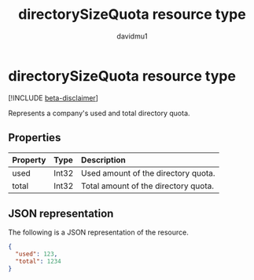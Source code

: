 ﻿---
title: "directorySizeQuota resource type"
description: "Represents a company's used and total directory quota."
localization_priority: Normal
doc_type: resourcePageType
ms.prod: "microsoft-identity-platform"
author: "davidmu1"
---

# directorySizeQuota resource type

[!INCLUDE [beta-disclaimer](../../includes/beta-disclaimer.md)]

Represents a company's used and total directory quota.

## Properties

| Property | Type  | Description                          |
| :------- | :---- | :----------------------------------- |
| used     | Int32 | Used amount of the directory quota.  |
| total    | Int32 | Total amount of the directory quota. |

## JSON representation

The following is a JSON representation of the resource.

<!-- {
  "blockType": "resource",
  "optionalProperties": [

  ],
  "@odata.type": "microsoft.graph.directorySizeQuota"
}-->

```json
{
  "used": 123,
  "total": 1234
}
```
